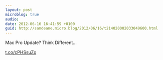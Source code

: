 ```yaml
---
layout: post
microblog: true
audio: 
date: 2012-06-16 16:41:59 +0100
guid: http://samdeane.micro.blog/2012/06/16/t214020002033049600.html
---
```

Mac Pro Update? Think Different…

[t.co/cPHSsuZx](http://t.co/cPHSsuZx)
